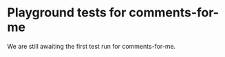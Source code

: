# Playground tests for comments-for-me
We are still awaiting the first test run for comments-for-me.
